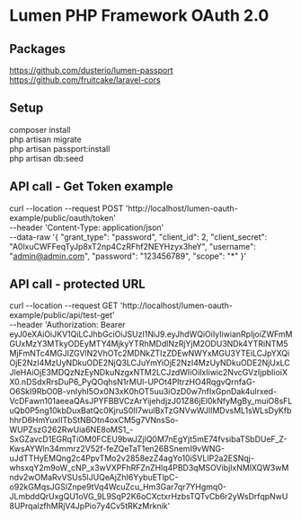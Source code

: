 # Lumen PHP Framework OAuth 2.0 

## Packages

https://github.com/dusterio/lumen-passport <br>
https://github.com/fruitcake/laravel-cors

## Setup

composer install <br>
php artisan migrate <br>
php artisan passport:install <br>
php artisan db:seed


## API call - Get Token example

curl --location --request POST 'http://localhost/lumen-oauth-example/public/oauth/token' \
--header 'Content-Type: application/json' \
--data-raw '{
"grant_type": "password",
"client_id": 2,
"client_secret": "A0lxuCWFFeqTyJp8xT2np4CzRFhf2NEYHzyx3heY",
"username": "admin@admin.com",
"password": "123456789",
"scope": "*"
}'

## API call - protected URL

curl --location --request GET 'http://localhost/lumen-oauth-example/public/api/test-get' \
--header 'Authorization: Bearer eyJ0eXAiOiJKV1QiLCJhbGciOiJSUzI1NiJ9.eyJhdWQiOiIyIiwianRpIjoiZWFmMGUxMzY3MTkyODEyMTY4MjkyYTRhMDdlNzRjYjM2ODU3NDk4YTRiNTM5MjFmNTc4MGJlZGVlN2VhOTc2MDNkZTIzZDEwNWYxMGU3YTEiLCJpYXQiOjE2NzI4MzUyNDkuODE2NjQ3LCJuYmYiOjE2NzI4MzUyNDkuODE2NjUxLCJleHAiOjE3MDQzNzEyNDkuNzgxNTM2LCJzdWIiOiIxIiwic2NvcGVzIjpbIioiXX0.nDSdxRrsDuP6_PyQOqhsN1rMUl-UPOt4PItrzHO4RqgvQrnfaG-O6SkI9RbO0B-vnIyhI5Ox0N3xK0hOT5uu3iOzD0w7nfIxGpnDak4ulrxed-VcDFawn101aeeaQAsJPYFBBVCzArYijehdjzJ01Z86jEl0kNfyMgBy_muiO8sFLuQb0P5ng10kbDuxBatQc0KjruS0II7wulBxTzGNVwWJIlMDvsML1sWLsDyKfbhhrD6HmYuxlITbStNBOtn4oxCM5g7VNnsSo-WUPZszG262RwUia6NE8oMS1_-SxGZavcD1EGRqTiOM0FCEU9bwJZjlQ0M7nEgYjt5mE74fvsibaTSbDUeF_Z-KwsAYWln34mmrz2V52f-feZQeTaT1en26BSnemI9vWNG-uJdTTHyEMQng2c4PpvTMo2v2858ezZ4agYo10iSVLIP2a2ESNqj-whsxqY2m9oW_cNP_x3wVXPFhRFZnZHlq4PBD3qMSOVibjIxNMlXQW3wMndv2wOMaRvVSUs5lJUQeAjZhI6YybuETlpC-o92kGMqsJGSlZnpe9tVq4WcuZcu_Hm3Gar7qr7YHgmq0-JLmbddQrUxgQU1oVG_9L9SqP2K6oCXctxrHzbsTQTvCb6r2yWsDrfqpNwU8UPrqalzfhMRjV4JpPio7y4Cv5tRKzMrknik'
